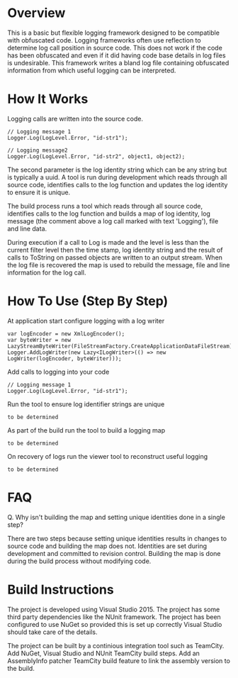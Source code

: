 # Overview
This is a basic but flexible logging framework designed to be compatible with obfuscated code. Logging frameworks often use reflection to determine log call position in source code. This does not work if the code has been obfuscated and even if it did having code base details in log files is undesirable. This framework writes a bland log file containing obfuscated information from which useful logging can be interpreted.

# How It Works
Logging calls are written into the source code.

    // Logging message 1
    Logger.Log(LogLevel.Error, "id-str1");

    // Logging message2
    Logger.Log(LogLevel.Error, "id-str2", object1, object2);

The second parameter is the log identity string which can be any string but is typically a uuid. A tool is run during development which reads through all source code, identifies calls to the log function and updates the log identity to ensure it is unique.

The build process runs a tool which reads through all source code, identifies calls to the log function and builds a map of log identity, log message (the comment above a log call marked with text 'Logging'), file and line data.

During execution if a call to Log is made and the level is less than the current filter level then the time stamp, log identity string and the result of calls to ToString on passed objects are written to an output stream. When the log file is recovered the map is used to rebuild the message, file and line information for the log call.

# How To Use (Step By Step)
At application start configure logging with a log writer

    var logEncoder = new XmlLogEncoder();
    var byteWriter = new LazyStreamByteWriter(FileStreamFactory.CreateApplicationDataFileStream);
    Logger.AddLogWriter(new Lazy<ILogWriter>(() => new LogWriter(logEncoder, byteWriter)));

Add calls to logging into your code

    // Logging message 1
    Logger.Log(LogLevel.Error, "id-str1");

Run the tool to ensure log identifier strings are unique

    to be determined

As part of the build run the tool to build a logging map

    to be determined

On recovery of logs run the viewer tool to reconstruct useful logging

    to be determined

# FAQ
Q. Why isn't building the map and setting unique identities done in a single step?

There are two steps because setting unique identities results in changes to source code and building the map does not. Identities are set during development and committed to revision control. Building the map is done during the build process without modifying code.

# Build Instructions
The project is developed using Visual Studio 2015. The project has some third party dependencies like the NUnit framework. The project has been configured to use NuGet so provided this is set up correctly Visual Studio should take care of the details.

The project can be built by a continious integration tool such as TeamCity. Add NuGet, Visual Studio and NUnit TeamCity build steps. Add an AssemblyInfo patcher TeamCity build feature to link the assembly version to the build.
